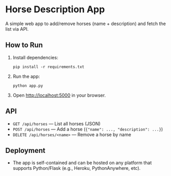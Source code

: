 # Horse Description App

A simple web app to add/remove horses (name + description) and fetch the list via API.

## How to Run

1. Install dependencies:
   ```
   pip install -r requirements.txt
   ```
2. Run the app:
   ```
   python app.py
   ```
3. Open [http://localhost:5000](http://localhost:5000) in your browser.

## API
- `GET /api/horses` — List all horses (JSON)
- `POST /api/horses` — Add a horse (`{"name": ..., "description": ...}`)
- `DELETE /api/horses/<name>` — Remove a horse by name

## Deployment
- The app is self-contained and can be hosted on any platform that supports Python/Flask (e.g., Heroku, PythonAnywhere, etc). 